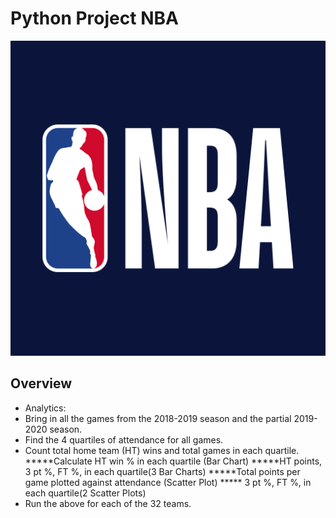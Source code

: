 # Python Project NBA

![Nba](Images/Nba.png)

## Overview

* Analytics: 
* Bring in all the games from the 2018-2019 season and the partial 2019-2020 season.
* Find the 4 quartiles of attendance for all games.
* Count total home team (HT) wins and total games in each quartile.
*****Calculate HT win % in each quartile (Bar Chart)
*****HT points, 3 pt %, FT %,  in each quartile(3 Bar Charts)
*****Total points per game plotted against attendance (Scatter Plot)
***** 3 pt %, FT %,  in each quartile(2 Scatter Plots)
* Run the above for each of the 32 teams.  
